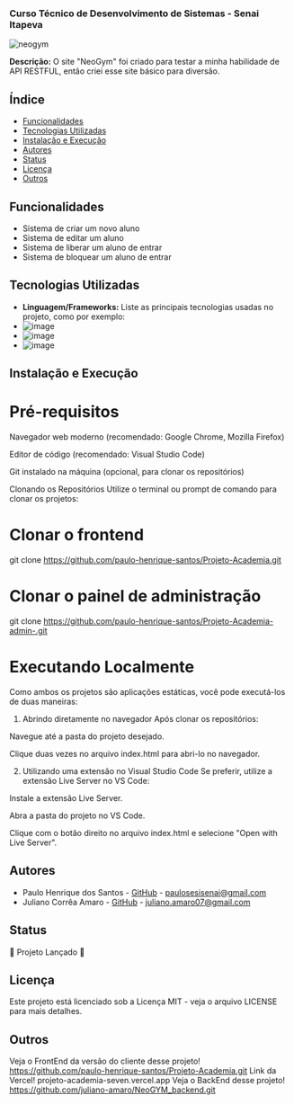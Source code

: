 ### Curso Técnico de Desenvolvimento de Sistemas - Senai Itapeva
![neogym](https://github.com/user-attachments/assets/d2a96d33-297b-42e9-94a1-ee8b43a879e4)

**Descrição:**
O site "NeoGym" foi criado para testar a minha habilidade de API RESTFUL, então criei esse site básico para diversão.
## Índice
* [Funcionalidades](#funcionalidades)
* [Tecnologias Utilizadas](#tecnologias-utilizadas)
* [Instalação e Execução](#instalação-e-execução)
* [Autores](#autores)
* [Status](#status)
* [Licença](#licença)
* [Outros](#outros)
## Funcionalidades
 - Sistema de criar um novo aluno
 - Sistema de editar um aluno
 - Sistema de liberar um aluno de entrar
 - Sistema de bloquear um aluno de entrar
## Tecnologias Utilizadas
- **Linguagem/Frameworks:**
 Liste as principais tecnologias usadas no projeto, como por exemplo:
 - ![image](https://img.shields.io/badge/Python-FFD43B?style=for-the-badge&logo=python&logoColor=blue)
 - ![image](https://img.shields.io/badge/HTML5-E34F26?style=for-the-badge&logo=html5&logoColor=white)
 - ![image](https://img.shields.io/badge/Tailwind_CSS-38B2AC?style=for-the-badge&logo=tailwind-css&logoColor=white)

## Instalação e Execução
# Pré-requisitos
Navegador web moderno (recomendado: Google Chrome, Mozilla Firefox)

Editor de código (recomendado: Visual Studio Code)

Git instalado na máquina (opcional, para clonar os repositórios)

Clonando os Repositórios
Utilize o terminal ou prompt de comando para clonar os projetos:

# Clonar o frontend
git clone https://github.com/paulo-henrique-santos/Projeto-Academia.git

# Clonar o painel de administração
git clone https://github.com/paulo-henrique-santos/Projeto-Academia-admin-.git
# Executando Localmente
Como ambos os projetos são aplicações estáticas, você pode executá-los de duas maneiras:

1. Abrindo diretamente no navegador
Após clonar os repositórios:

Navegue até a pasta do projeto desejado.

Clique duas vezes no arquivo index.html para abri-lo no navegador.

2. Utilizando uma extensão no Visual Studio Code
Se preferir, utilize a extensão Live Server no VS Code:

Instale a extensão Live Server.

Abra a pasta do projeto no VS Code.

Clique com o botão direito no arquivo index.html e selecione "Open with Live Server".

## Autores
- Paulo Henrique dos Santos - [GitHub](https://github.com/paulo-henrique-santos) - paulosesisenai@gmail.com
- Juliano Corrêa Amaro - [GitHub](https://github.com/juliano-amaro) - juliano.amaro07@gmail.com 
## Status
🚀 Projeto Lançado 🚀
## Licença
Este projeto está licenciado sob a Licença MIT - veja o arquivo LICENSE para mais detalhes.

## Outros
Veja o FrontEnd da versão do cliente desse projeto!
https://github.com/paulo-henrique-santos/Projeto-Academia.git
Link da Vercel!
projeto-academia-seven.vercel.app
Veja o BackEnd desse projeto!
https://github.com/juliano-amaro/NeoGYM_backend.git
